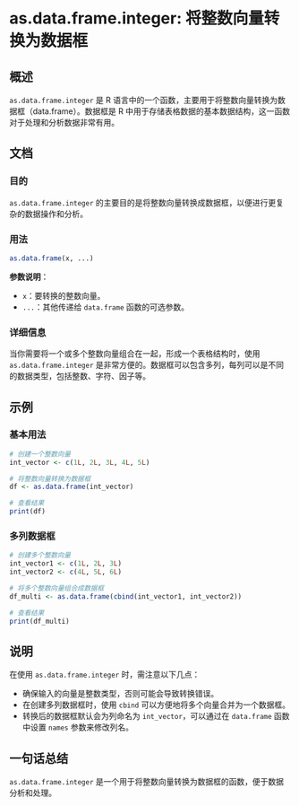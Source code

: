 <!--
Meta Description: # as.data.frame.integer: 将整数向量转换为数据框 ## 概述 `as.data.frame.integer` 是 R 语言中的一个函数，主要用于将整数向量转换为数据框（data.frame）。数据框是 R 中用于存储表格数据的基本数据结构，这一函数对于处理和分析数据非常有用。...
Meta Keywords: data, frame, integer, int_vector, 将整数向量转换为数据框
-->

# as.data.frame.integer: 将整数向量转换为数据框

## 概述
`as.data.frame.integer` 是 R 语言中的一个函数，主要用于将整数向量转换为数据框（data.frame）。数据框是 R 中用于存储表格数据的基本数据结构，这一函数对于处理和分析数据非常有用。

## 文档
### 目的
`as.data.frame.integer` 的主要目的是将整数向量转换成数据框，以便进行更复杂的数据操作和分析。

### 用法
```R
as.data.frame(x, ...)
```

**参数说明**：
- `x`：要转换的整数向量。
- `...`：其他传递给 `data.frame` 函数的可选参数。

### 详细信息
当你需要将一个或多个整数向量组合在一起，形成一个表格结构时，使用 `as.data.frame.integer` 是非常方便的。数据框可以包含多列，每列可以是不同的数据类型，包括整数、字符、因子等。

## 示例
### 基本用法
```R
# 创建一个整数向量
int_vector <- c(1L, 2L, 3L, 4L, 5L)

# 将整数向量转换为数据框
df <- as.data.frame(int_vector)

# 查看结果
print(df)
```

### 多列数据框
```R
# 创建多个整数向量
int_vector1 <- c(1L, 2L, 3L)
int_vector2 <- c(4L, 5L, 6L)

# 将多个整数向量组合成数据框
df_multi <- as.data.frame(cbind(int_vector1, int_vector2))

# 查看结果
print(df_multi)
```

## 说明
在使用 `as.data.frame.integer` 时，需注意以下几点：
- 确保输入的向量是整数类型，否则可能会导致转换错误。
- 在创建多列数据框时，使用 `cbind` 可以方便地将多个向量合并为一个数据框。
- 转换后的数据框默认会为列命名为 `int_vector`，可以通过在 `data.frame` 函数中设置 `names` 参数来修改列名。

## 一句话总结
`as.data.frame.integer` 是一个用于将整数向量转换为数据框的函数，便于数据分析和处理。